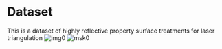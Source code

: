 # Dataset
This is a dataset of highly reflective property surface treatments for laser triangulation
![img0](https://github.com/Aqqqqn/Dataset/assets/169921716/039e12c4-f10f-411c-b3d6-554ec94b910f)
![msk0](https://github.com/Aqqqqn/Dataset/assets/169921716/dc15e2a4-a760-4028-91e8-6210bc855e79)
